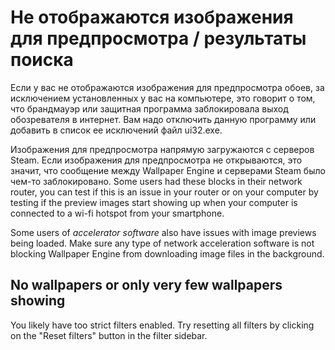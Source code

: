 # Не отображаются изображения для предпросмотра / результаты поиска

Если у вас не отображаются изображения для предпросмотра обоев, за исключением установленных у вас на компьютере, это говорит о том, что брандмауэр или защитная программа заблокировала выход обозревателя в интернет. Вам надо отключить данную программу или добавить в список ее исключений файл ui32.exe.

Изображения для предпросмотра напрямую загружаются с серверов Steam. Если изображения для предпросмотра не открываются, это значит, что сообщение между Wallpaper Engine и серверами Steam было чем-то заблокировано. Some users had these blocks in their network router, you can test if this is an issue in your router or on your computer by testing if the preview images start showing up when your computer is connected to a wi-fi hotspot from your smartphone.

Some users of *accelerator software* also have issues with image previews being loaded. Make sure any type of network acceleration software is not blocking Wallpaper Engine from downloading image files in the background.

## No wallpapers or only very few wallpapers showing

You likely have too strict filters enabled. Try resetting all filters by clicking on the "Reset filters" button in the filter sidebar.